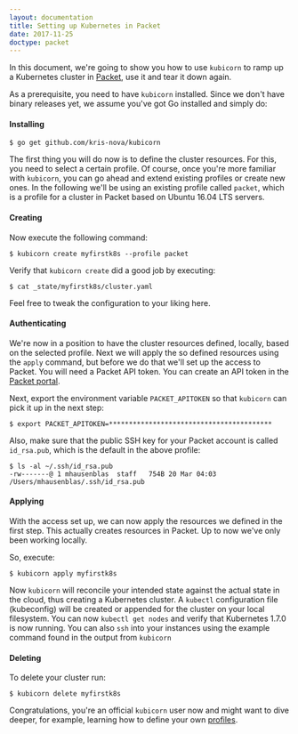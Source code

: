 ```yaml
---
layout: documentation
title: Setting up Kubernetes in Packet
date: 2017-11-25
doctype: packet
---
```


In this document, we're going to show you how to use `kubicorn` to ramp up a Kubernetes cluster in [Packet](https://www.packet.net), use it and tear it down again.

As a prerequisite, you need to have `kubicorn` installed. Since we don't have binary releases yet, we assume you've got Go installed and simply do:

#### Installing

```
$ go get github.com/kris-nova/kubicorn
```

The first thing you will do now is to define the cluster resources.
For this, you need to select a certain profile. Of course, once you're more familiar with `kubicorn`, you can go ahead and extend existing profiles or create new ones.
In the following we'll be using an existing profile called `packet`, which is a profile for a cluster in Packet based on Ubuntu 16.04 LTS servers.

#### Creating

Now execute the following command:

```
$ kubicorn create myfirstk8s --profile packet
```

Verify that `kubicorn create` did a good job by executing:

```
$ cat _state/myfirstk8s/cluster.yaml
```

Feel free to tweak the configuration to your liking here.

#### Authenticating

We're now in a position to have the cluster resources defined, locally, based on the selected profile.
Next we will apply the so defined resources using the `apply` command, but before we do that we'll set up the access to Packet.
You will need a Packet API token.
You can create an API token in the [Packet portal](https://app.packet.net/portal#/api-keys).

Next, export the environment variable `PACKET_APITOKEN` so that `kubicorn` can pick it up in the next step:

```
$ export PACKET_APITOKEN=*****************************************
```

Also, make sure that the public SSH key for your Packet account is called `id_rsa.pub`, which is the default in the above profile:

```
$ ls -al ~/.ssh/id_rsa.pub
-rw-------@ 1 mhausenblas  staff   754B 20 Mar 04:03 /Users/mhausenblas/.ssh/id_rsa.pub
```

#### Applying

With the access set up, we can now apply the resources we defined in the first step.
This actually creates resources in Packet. Up to now we've only been working locally.

So, execute:

```
$ kubicorn apply myfirstk8s
```

Now `kubicorn` will reconcile your intended state against the actual state in the cloud, thus creating a Kubernetes cluster.
A `kubectl` configuration file (kubeconfig) will be created or appended for the cluster on your local filesystem.
You can now `kubectl get nodes` and verify that Kubernetes 1.7.0 is now running.
You can also `ssh` into your instances using the example command found in the output from `kubicorn`

#### Deleting

To delete your cluster run:

```
$ kubicorn delete myfirstk8s
```

Congratulations, you're an official `kubicorn` user now and might want to dive deeper,
for example, learning how to define your own [profiles](https://github.com/kris-nova/kubicorn/tree/master/profiles).
